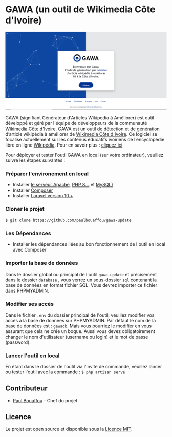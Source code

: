 # GAWA (un outil de Wikimedia Côte d'Ivoire)

![Screenshot Gawa](public/assets/images/screenshot.png "Gawa")

GAWA (signifiant Générateur d'Articles Wikipedia à Améliorer) est outil développé et géré par l'équipe de développeurs de la communauté [Wikimedia Côte d'Ivoire](https://wikimedia.ci/).
GAWA est un outil de détection et de génération d’article wikipédia à améliorer de [Wikimedia Côte d'Ivoire](https://wikimedia.ci/). Ce logiciel se focalise actuellement sur les contenus éducatifs ivoiriens de l’encyclopédie libre en ligne [Wikipédia](https://fr.wikipedia.org/wiki/Wikip%C3%A9dia:Accueil_principal). Pour en savoir plus : [cliquez ici](https://meta.wikimedia.org/wiki/Wikimedia_C%C3%B4te_d%27Ivoire/GAWA)

Pour déployer et tester l'outil GAWA en local (sur votre ordinateur), veuillez suivre les étapes suivantes :

### Préparer l'environement en local

* Installer [le serveur Apache](https://apache.org/), [PHP 8.+](https://www.php.net/) et [MySQL)](https://www.mysql.com/)
* Installer [Composer](https://getcomposer.org/)
* Installer [Laravel version 10.+](https://laravel.com/)

### Cloner le projet

```$ git clone https://github.com/paulbouaffou/gawa-update```

### Les Dépendances

* Installer les dépendances liées au bon fonctionnement de l'outil en local avec Composer

### Importer la base de données

Dans le dossier global ou principal de l'outil ```gawa-update``` et précisement dans le dossier  ```database``` , vous verrez un sous-dossier  ```sql``` contenant la base de données en format fichier SQL. Vous devrez importer ce fichier dans PHPMYADMIN.

### Modifier ses accès

Dans le fichier ```.env``` du dossier principal de l'outil, veuillez modifier vos accès à la base de données sur PHPMYADMIN. Par défaut le nom de la base de données est : ```gawadb```. Mais vous pourriez le modifier en vous assurant que cela ne crée un bogue. Aussi vous devez obligatoirement changer le nom d'utilisateur (username ou login) et le mot de passe (password).

### Lancer l'outil en local

En étant dans le dossier de l'outil via l'invite de commande, veuillez lancer ou tester l'outil avec la commande : ```$ php artisan serve```


## Contributeur

* [Paul Bouaffou](https://github.com/paulbouaffou) - Chef du projet

## Licence

Le projet est open source et disponible sous la [Licence MIT](LICENSE).